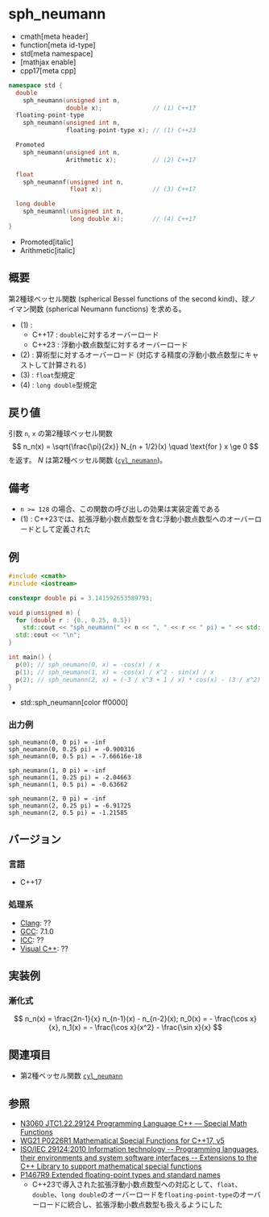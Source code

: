 # sph_neumann
* cmath[meta header]
* function[meta id-type]
* std[meta namespace]
* [mathjax enable]
* cpp17[meta cpp]

```cpp
namespace std {
  double
    sph_neumann(unsigned int n,
                double x);              // (1) C++17
  floating-point-type
    sph_neumann(unsigned int n,
                floating-point-type x); // (1) C++23

  Promoted
    sph_neumann(unsigned int n,
                Arithmetic x);          // (2) C++17

  float
    sph_neumannf(unsigned int n,
                 float x);              // (3) C++17

  long double
    sph_neumannl(unsigned int n,
                 long double x);        // (4) C++17
}
```
* Promoted[italic]
* Arithmetic[italic]

## 概要
第2種球ベッセル関数 (spherical Bessel functions of the second kind)、球ノイマン関数 (spherical Neumann functions) を求める。

- (1) :
    - C++17 : `double`に対するオーバーロード
    - C++23 : 浮動小数点数型に対するオーバーロード
- (2) : 算術型に対するオーバーロード (対応する精度の浮動小数点数型にキャストして計算される)
- (3) : `float`型規定
- (4) : `long double`型規定


## 戻り値
引数 `n`, `x` の第2種球ベッセル関数
$$
n_n(x) = \sqrt{\frac{\pi}{2x}} N_{n + 1/2}(x)
\quad \text{for } x \ge 0
$$
を返す。
$N$ は第2種ベッセル関数 ([`cyl_neumann`](cyl_neumann.md))。


## 備考
- `n >= 128` の場合、この関数の呼び出しの効果は実装定義である
- (1) : C++23では、拡張浮動小数点数型を含む浮動小数点数型へのオーバーロードとして定義された


## 例
```cpp example
#include <cmath>
#include <iostream>

constexpr double pi = 3.141592653589793;

void p(unsigned n) {
  for (double r : {0., 0.25, 0.5})
    std::cout << "sph_neumann(" << n << ", " << r << " pi) = " << std::sph_neumann(n, r * pi) << "\n";
  std::cout << "\n";
}

int main() {
  p(0); // sph_neumann(0, x) = -cos(x) / x
  p(1); // sph_neumann(1, x) = -cos(x) / x^2 - sin(x) / x
  p(2); // sph_neumann(2, x) = (-3 / x^3 + 1 / x) * cos(x) - (3 / x^2) * sin(x)
}
```
* std::sph_neumann[color ff0000]

### 出力例
```
sph_neumann(0, 0 pi) = -inf
sph_neumann(0, 0.25 pi) = -0.900316
sph_neumann(0, 0.5 pi) = -7.66616e-18

sph_neumann(1, 0 pi) = -inf
sph_neumann(1, 0.25 pi) = -2.04663
sph_neumann(1, 0.5 pi) = -0.63662

sph_neumann(2, 0 pi) = -inf
sph_neumann(2, 0.25 pi) = -6.91725
sph_neumann(2, 0.5 pi) = -1.21585

```


## バージョン
### 言語
- C++17

### 処理系
- [Clang](/implementation.md#clang): ??
- [GCC](/implementation.md#gcc): 7.1.0
- [ICC](/implementation.md#icc): ??
- [Visual C++](/implementation.md#visual_cpp): ??


## 実装例
### 漸化式
$$
n_n(x) = \frac{2n-1}{x} n_{n-1}(x) - n_{n-2}(x);
n_0(x) = - \frac{\cos x}{x}, n_1(x) = - \frac{\cos x}{x^2} - \frac{\sin x}{x}
$$


## 関連項目
- 第2種ベッセル関数 [`cyl_neumann`](cyl_neumann.md)


## 参照
- [N3060 JTC1.22.29124 Programming Language C++ — Special Math Functions](http://www.open-std.org/jtc1/sc22/wg21/docs/papers/2010/n3060.pdf)
- [WG21 P0226R1 Mathematical Special Functions for C++17, v5](https://isocpp.org/files/papers/P0226R1.pdf)
- [ISO/IEC 29124:2010 Information technology -- Programming languages, their environments and system software interfaces -- Extensions to the C++ Library to support mathematical special functions](https://www.iso.org/standard/50511.html)
- [P1467R9 Extended floating-point types and standard names](https://www.open-std.org/jtc1/sc22/wg21/docs/papers/2022/p1467r9.html)
    - C++23で導入された拡張浮動小数点数型への対応として、`float`、`double`、`long double`のオーバーロードを`floating-point-type`のオーバーロードに統合し、拡張浮動小数点数型も扱えるようにした
